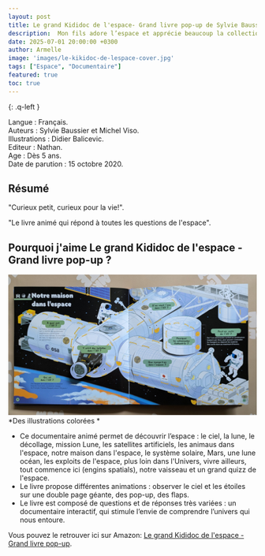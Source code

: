 ```yaml
---
layout: post
title: Le grand Kididoc de l'espace- Grand livre pop-up de Sylvie Baussier, Michel Viso, Didier Balicevic.
description:  Mon fils adore l’espace et apprécie beaucoup la collection kikidoc, à la fois accessible et ludique.
date: 2025-07-01 20:00:00 +0300
author: Armelle
image: 'images/le-kikidoc-de-lespace-cover.jpg'
tags: ["Espace", "Documentaire"]
featured: true
toc: true
---
```


{: .q-left }

Langue : Français.    
Auteurs : Sylvie Baussier et Michel Viso.                                      
Illustrations : Didier Balicevic.          
Editeur : Nathan.             
Age : Dès 5 ans.       
Date de parution : 15 octobre 2020.  

## Résumé

"Curieux petit, curieux pour la vie!".  

"Le livre animé qui répond à toutes les questions de l'espace".

## Pourquoi j'aime Le grand Kididoc de l'espace - Grand livre pop-up  ?

![Des illustrations colorées](images/le-kikidoc-de-lespace-int.jpg)
*Des illustrations colorées *
- Ce documentaire animé permet de découvrir l’espace : le ciel, la lune, le décollage, mission Lune, les satellites artificiels, les animaus dans l'espace, notre maison dans l'espace, le système solaire, Mars, une lune océan, les exploits de l'espace, plus loin dans l'Univers, vivre ailleurs, tout commence ici (engins spatials), notre vaisseau et un grand quizz de l'espace.
- Le livre propose différentes animations :  observer le ciel et les étoiles sur une double page géante, des pop-up, des flaps.
- Le livre est composé de questions et de réponses très variées : un documentaire interactif, qui stimule l’envie de comprendre l’univers qui nous entoure.

Vous pouvez le retrouver ici sur Amazon: [Le grand Kididoc de l'espace - Grand livre pop-up](https://amzn.to/46vVfax). 

